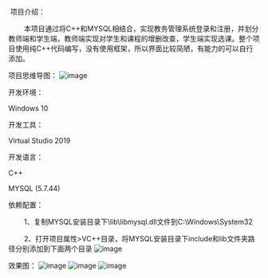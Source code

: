 ​
项目介绍：

        本项目通过将C++和MYSQL相结合，实现教务管理系统登录和注册，并划分教师端和学生端，教师端实现对学生和课程的增删改查，学生端实现选课。整个项目使用纯C++代码编写，没有使用框架，所以界面比较简陋，有能力的可以自行添加。

项目思维导图：
![image](https://github.com/hihinim/-C-MySQL-/assets/126610519/2ad5cbc7-acfc-43cd-9c84-c10952c64d26)

开发环境：

Windows 10

开发工具：

Virtual Studio 2019

开发语言：

C++

MYSQL (5.7.44)

依赖配置：

        1、复制MYSQL安装目录下\lib\libmysql.dll文件到C:\Windows\System32

        2、打开项目属性>VC++目录，将MYSQL安装目录下include和lib文件夹路径分别添加到下面两个目录
![image](https://github.com/hihinim/-C-MySQL-/assets/126610519/5cd800d5-eb16-483b-93dd-db6532c75c0a)

效果图：
![image](https://github.com/hihinim/-C-MySQL-/assets/126610519/80c77f39-445b-441f-bd4d-ac18183c4b3a)
![image](https://github.com/hihinim/-C-MySQL-/assets/126610519/8c7ad9dd-8818-47fb-a49f-13d34200c604)
![image](https://github.com/hihinim/-C-MySQL-/assets/126610519/1cb48730-4f73-4af6-a3f2-3239672f56a2)




